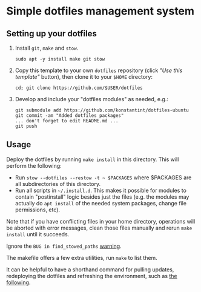 # Simple dotfiles management system

## Setting up your dotfiles

1. Install `git`, `make` and `stow`.

       sudo apt -y install make git stow

2. Copy this template to your own `dotfiles` repository (click
   *"Use this template"* button), then clone it to your `$HOME` directory:

       cd; git clone https://github.com/$USER/dotfiles

3. Develop and include your "dotfiles modules" as needed, e.g.:

       git submodule add https://github.com/konstantint/dotfiles-ubuntu
       git commit -am "Added dotfiles packages"
       ... don't forget to edit README.md ...
       git push

## Usage

Deploy the dotfiles by running `make install` in this directory.
This will perform the following:

- Run `stow --dotfiles --restow -t ~ $PACKAGES` where $PACKAGES are all
  subdirectories of this directory.
- Run all scripts in `~/.install.d`. This makes it possible for modules to
  contain "postinstall" logic besides just the files (e.g. the modules may
  actually do `apt install` of the needed system packages, change file
  permissions, etc).

Note that if you have conflicting files in your home directory,
operations will be aborted with error messages, clean those files manually
and rerun `make install` until it succeeds.

Ignore the `BUG in find_stowed_paths` [warning](https://github.com/aspiers/stow/issues/65).

The makefile offers a few extra utilities, run `make` to list them.

It can be helpful to have a shorthand command for pulling updates, redeploying
the dotfiles and refreshing the environment, such as [the
following](https://github.com/konstantint/dotfiles-ubuntu/blob/main/.bashrc.d/update_dotfiles.sh).

